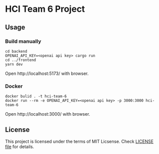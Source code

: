 # HCI Team 6 Project

## Usage

### Build manually

```
cd backend
OPENAI_API_KEY=<openai api key> cargo run
cd ../frontend
yarn dev
```

Open http://localhost:5173/ with browser.

### Docker

```
docker bulid . -t hci-team-6
docker run --rm -e OPENAI_API_KEY=<openai api key> -p 3000:3000 hci-team-6
```

Open http://localhost:3000/ with browser.

## License

This project is licensed under the terms of MIT Licsense.
Check [LICENSE file](./LICENSE) for details.
